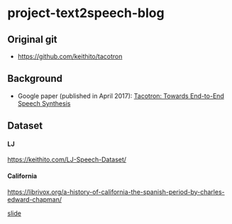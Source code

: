 # project-text2speech-blog
## Original git
* https://github.com/keithito/tacotron

## Background
* Google paper (published in April 2017): [Tacotron: Towards End-to-End Speech Synthesis](https://arxiv.org/pdf/1703.10135.pdf) 
## Dataset
#### LJ
https://keithito.com/LJ-Speech-Dataset/
#### California
https://librivox.org/a-history-of-california-the-spanish-period-by-charles-edward-chapman/

[slide](https://docs.google.com/presentation/d/e/2PACX-1vS-JQB8q6npXdhKGFFaGARVzwnH3sK8WovfZFmYOfxQVKAj9RzgPKrdzZMtdIA2V2eu38k_QlLhICZ6/pub?start=true&loop=false&delayms=3000)
